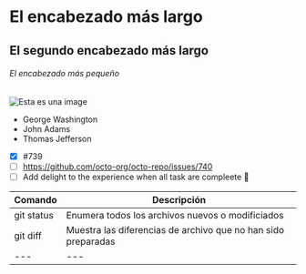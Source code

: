 # El encabezado más largo
## El segundo encabezado más largo
###### El encabezado más pequeño
![Esta es una image](https://myoctocat.com/assets/images/base-octocat.svg)

- George Washington
- John Adams
- Thomas Jefferson

- [x] #739
- [ ] https://github.com/octo-org/octo-repo/issues/740
- [ ] Add delight to the experience when all task are compleete :tada:

| Comando | Descripción |
| --- | --- |
| git status | Enumera todos los archivos nuevos o modificiados
| git diff | Muestra las diferencias de archivo que no han sido preparadas |
| --- | --- |
